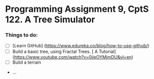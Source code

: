 # Programming Assignment 9, CptS 122. A Tree Simulator 

### Things to do:
- [ ] [Learn GitHub] (https://www.edureka.co/blog/how-to-use-github/)
- [ ] Build a basic tree, using Fractal Trees. [ A Tutorial] (https://www.youtube.com/watch?v=0jjeOYMjmDU&vl=en)
- [ ] Build a terrain
- ...
